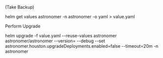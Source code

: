   (Take Backup)

helm get values astronomer -n astronomer -o yaml > value.yaml



Perform Upgrade


helm upgrade -f value.yaml  --reuse-values astronomer astronomer/astronomer --version=<platform version> --debug --set astronomer.houston.upgradeDeployments.enabled=false --timeout=20m -n astronomer